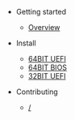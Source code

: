 - Getting started

  - [Overview](/)

- Install

  - [64BIT UEFI](/articles/install/64bit.md)
  - [64BIT BIOS](/articles/install/64bit-Legacy.md)
  - [32BIT UEFI](/articles/install/32bit.md)

- Contributing

  - [/](/)
 

